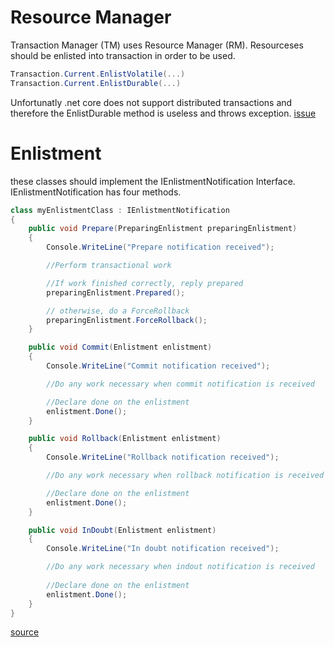# Resource Manager
Transaction Manager (TM) uses Resource Manager (RM).
Resourceses should be enlisted into transaction in order to be used.

```C#
Transaction.Current.EnlistVolatile(...)
Transaction.Current.EnlistDurable(...)
```

Unfortunatly .net core does not support distributed transactions and therefore the EnlistDurable method is useless and throws exception.
[issue](https://github.com/dotnet/runtime/issues/715)

# Enlistment

these classes should implement the IEnlistmentNotification Interface.
IEnlistmentNotification has four methods.

```C#
class myEnlistmentClass : IEnlistmentNotification
{
    public void Prepare(PreparingEnlistment preparingEnlistment)
    {
        Console.WriteLine("Prepare notification received");

        //Perform transactional work

        //If work finished correctly, reply prepared
        preparingEnlistment.Prepared();

        // otherwise, do a ForceRollback
        preparingEnlistment.ForceRollback();
    }

    public void Commit(Enlistment enlistment)
    {
        Console.WriteLine("Commit notification received");

        //Do any work necessary when commit notification is received

        //Declare done on the enlistment
        enlistment.Done();
    }

    public void Rollback(Enlistment enlistment)
    {
        Console.WriteLine("Rollback notification received");

        //Do any work necessary when rollback notification is received

        //Declare done on the enlistment
        enlistment.Done();
    }

    public void InDoubt(Enlistment enlistment)
    {
        Console.WriteLine("In doubt notification received");

        //Do any work necessary when indout notification is received
        
        //Declare done on the enlistment
        enlistment.Done();
    }
}
```


[source](https://docs.microsoft.com/en-us/dotnet/framework/data/transactions)
